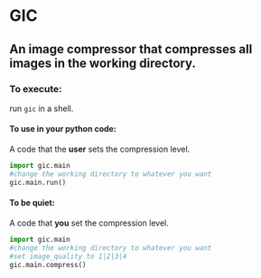 # GIC 

## An image compressor that compresses all images in the working directory.  


### To execute:  
run `gic` in a shell.  
#### To use in your python code:  
A code that the **user** sets the compression level.
```python
import gic.main
#change the working directory to whatever you want
gic.main.run()
```
#### To be quiet:  
A code that **you** set the compression level.
```python
import gic.main
#change the working directory to whatever you want
#set image_quality to 1|2|3|4
gic.main.compress()
```

